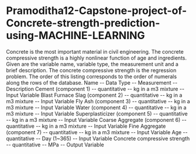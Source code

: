 # Pramoditha12-Capstone-project-of-Concrete-strength-prediction-using-MACHINE-LEARNING
Concrete is the most important material in civil engineering. The concrete compressive strength is a highly nonlinear function of age and ingredients. Given are the variable name, variable type, the measurement unit and a brief description. The concrete compressive strength is the regression problem. The order of this listing corresponds to the order of numerals along the rows of the database. Name -- Data Type -- Measurement -- Description Cement (component 1) -- quantitative -- kg in a m3 mixture -- Input Variable Blast Furnace Slag (component 2) -- quantitative -- kg in a m3 mixture -- Input Variable Fly Ash (component 3) -- quantitative -- kg in a m3 mixture -- Input Variable Water (component 4) -- quantitative -- kg in a m3 mixture -- Input Variable Superplasticizer (component 5) -- quantitative -- kg in a m3 mixture -- Input Variable Coarse Aggregate (component 6) -- quantitative -- kg in a m3 mixture -- Input Variable Fine Aggregate (component 7) -- quantitative -- kg in a m3 mixture -- Input Variable Age -- quantitative -- Day (1~365) -- Input Variable Concrete compressive strength -- quantitative -- MPa -- Output Variable
